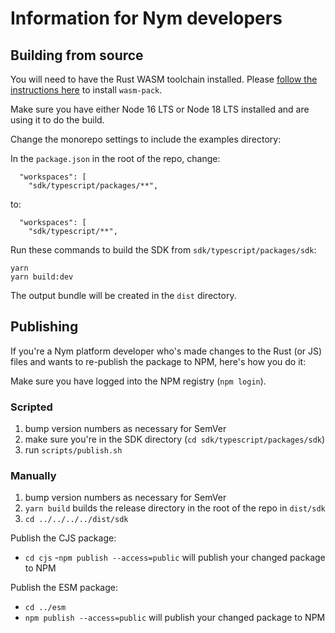 # Information for Nym developers

## Building from source

You will need to have the Rust WASM toolchain installed. Please [follow the instructions here](https://rustwasm.github.io/docs/book/game-of-life/setup.html)
to install `wasm-pack`.

Make sure you have either Node 16 LTS or Node 18 LTS installed and are using it to do the build.

Change the monorepo settings to include the examples directory:

In the `package.json` in the root of the repo, change:
```
  "workspaces": [
    "sdk/typescript/packages/**",
```
to:
```
  "workspaces": [
    "sdk/typescript/**",
```


Run these commands to build the SDK from `sdk/typescript/packages/sdk`:

```
yarn
yarn build:dev
```

The output bundle will be created in the `dist` directory.

## Publishing

If you're a Nym platform developer who's made changes to the Rust (or JS) files and wants to re-publish the package to NPM, here's how you do it:

Make sure you have logged into the NPM registry (`npm login`).

### Scripted

1. bump version numbers as necessary for SemVer
2. make sure you're in the SDK directory (`cd sdk/typescript/packages/sdk`)
3. run `scripts/publish.sh`

### Manually

1. bump version numbers as necessary for SemVer
2. `yarn build` builds the release directory in the root of the repo in `dist/sdk`
3. `cd ../../../../dist/sdk`

Publish the CJS package:
- `cd cjs`
-`npm publish --access=public` will publish your changed package to NPM

Publish the ESM package:
- `cd ../esm`
- `npm publish --access=public` will publish your changed package to NPM
